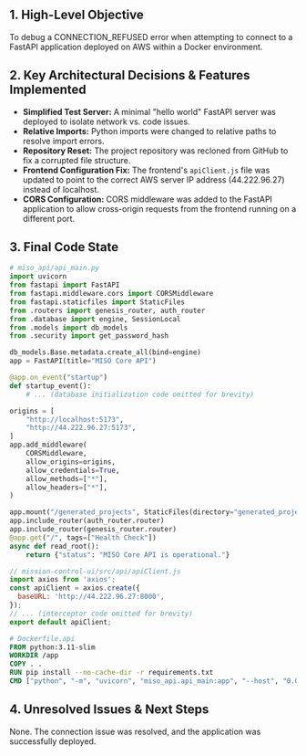 ## 1. High-Level Objective ##

To debug a CONNECTION_REFUSED error when attempting to connect to a FastAPI application deployed on AWS within a Docker environment.

## 2. Key Architectural Decisions & Features Implemented ##

* **Simplified Test Server:**  A minimal "hello world" FastAPI server was deployed to isolate network vs. code issues.
* **Relative Imports:**  Python imports were changed to relative paths to resolve import errors.
* **Repository Reset:** The project repository was recloned from GitHub to fix a corrupted file structure.
* **Frontend Configuration Fix:** The frontend's `apiClient.js` file was updated to point to the correct AWS server IP address (44.222.96.27) instead of localhost.
* **CORS Configuration:** CORS middleware was added to the FastAPI application to allow cross-origin requests from the frontend running on a different port.

## 3. Final Code State ##

```python
# miso_api/api_main.py
import uvicorn
from fastapi import FastAPI
from fastapi.middleware.cors import CORSMiddleware
from fastapi.staticfiles import StaticFiles
from .routers import genesis_router, auth_router
from .database import engine, SessionLocal
from .models import db_models
from .security import get_password_hash

db_models.Base.metadata.create_all(bind=engine)
app = FastAPI(title="MISO Core API")

@app.on_event("startup")
def startup_event():
    # ... (database initialization code omitted for brevity)

origins = [
    "http://localhost:5173",
    "http://44.222.96.27:5173",
]
app.add_middleware(
    CORSMiddleware,
    allow_origins=origins,
    allow_credentials=True,
    allow_methods=["*"],
    allow_headers=["*"],
)

app.mount("/generated_projects", StaticFiles(directory="generated_projects"), name="generated_projects")
app.include_router(auth_router.router)
app.include_router(genesis_router.router)
@app.get("/", tags=["Health Check"])
async def read_root():
    return {"status": "MISO Core API is operational."}
```

```javascript
// mission-control-ui/src/api/apiClient.js
import axios from 'axios';
const apiClient = axios.create({
  baseURL: 'http://44.222.96.27:8000',
});
// ... (interceptor code omitted for brevity)
export default apiClient;
```

```dockerfile
# Dockerfile.api
FROM python:3.11-slim
WORKDIR /app
COPY . .
RUN pip install --no-cache-dir -r requirements.txt
CMD ["python", "-m", "uvicorn", "miso_api.api_main:app", "--host", "0.0.0.0", "--port", "8000"]
```

## 4. Unresolved Issues & Next Steps ##

None. The connection issue was resolved, and the application was successfully deployed.
